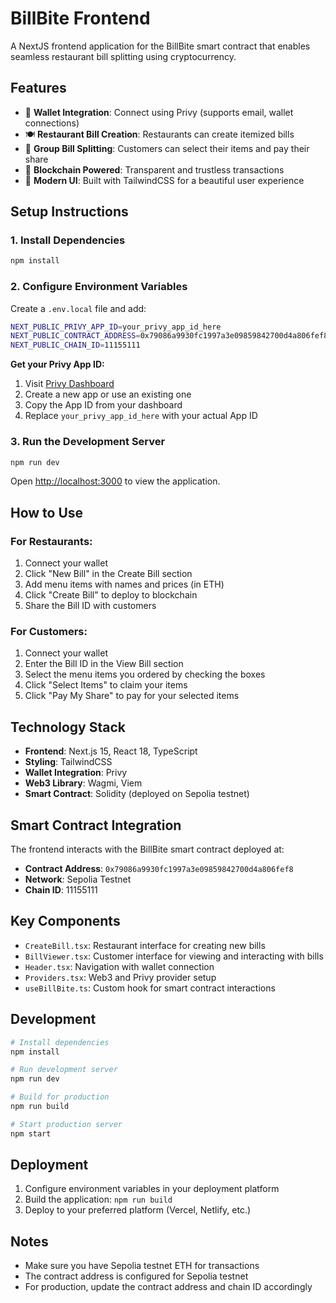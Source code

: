 # BillBite Frontend

A NextJS frontend application for the BillBite smart contract that enables seamless restaurant bill splitting using cryptocurrency.

## Features

- 🔐 **Wallet Integration**: Connect using Privy (supports email, wallet connections)
- 🍽️ **Restaurant Bill Creation**: Restaurants can create itemized bills
- 👥 **Group Bill Splitting**: Customers can select their items and pay their share
- 💎 **Blockchain Powered**: Transparent and trustless transactions
- 🎨 **Modern UI**: Built with TailwindCSS for a beautiful user experience

## Setup Instructions

### 1. Install Dependencies

```bash
npm install
```

### 2. Configure Environment Variables

Create a `.env.local` file and add:

```bash
NEXT_PUBLIC_PRIVY_APP_ID=your_privy_app_id_here
NEXT_PUBLIC_CONTRACT_ADDRESS=0x79086a9930fc1997a3e09859842700d4a806fef8
NEXT_PUBLIC_CHAIN_ID=11155111
```

**Get your Privy App ID:**
1. Visit [Privy Dashboard](https://dashboard.privy.io/)
2. Create a new app or use an existing one
3. Copy the App ID from your dashboard
4. Replace `your_privy_app_id_here` with your actual App ID

### 3. Run the Development Server

```bash
npm run dev
```

Open [http://localhost:3000](http://localhost:3000) to view the application.

## How to Use

### For Restaurants:
1. Connect your wallet
2. Click "New Bill" in the Create Bill section
3. Add menu items with names and prices (in ETH)
4. Click "Create Bill" to deploy to blockchain
5. Share the Bill ID with customers

### For Customers:
1. Connect your wallet
2. Enter the Bill ID in the View Bill section
3. Select the menu items you ordered by checking the boxes
4. Click "Select Items" to claim your items
5. Click "Pay My Share" to pay for your selected items

## Technology Stack

- **Frontend**: Next.js 15, React 18, TypeScript
- **Styling**: TailwindCSS
- **Wallet Integration**: Privy
- **Web3 Library**: Wagmi, Viem
- **Smart Contract**: Solidity (deployed on Sepolia testnet)

## Smart Contract Integration

The frontend interacts with the BillBite smart contract deployed at:
- **Contract Address**: `0x79086a9930fc1997a3e09859842700d4a806fef8`
- **Network**: Sepolia Testnet
- **Chain ID**: 11155111

## Key Components

- `CreateBill.tsx`: Restaurant interface for creating new bills
- `BillViewer.tsx`: Customer interface for viewing and interacting with bills
- `Header.tsx`: Navigation with wallet connection
- `Providers.tsx`: Web3 and Privy provider setup
- `useBillBite.ts`: Custom hook for smart contract interactions

## Development

```bash
# Install dependencies
npm install

# Run development server
npm run dev

# Build for production
npm run build

# Start production server
npm start
```

## Deployment

1. Configure environment variables in your deployment platform
2. Build the application: `npm run build`
3. Deploy to your preferred platform (Vercel, Netlify, etc.)

## Notes

- Make sure you have Sepolia testnet ETH for transactions
- The contract address is configured for Sepolia testnet
- For production, update the contract address and chain ID accordingly
